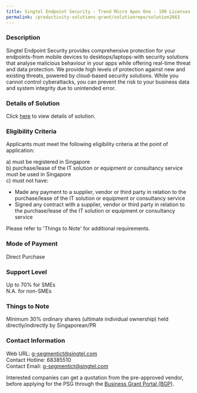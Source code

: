 ```yaml
---
title: Singtel Endpoint Security - Trend Micro Apex One - 100 Licenses
permalink: /productivity-solutions-grant/solutionrepo/solution2663
---
```


### Description

Singtel Endpoint Security provides comprehensive protection for your endpoints-from mobile devices to desktops/laptops-with security solutions that analyse malicious behaviour in your apps while offering real-time threat and data protection. We provide high levels of protection against new and existing threats, powered by cloud-based security solutions. While you cannot control cyberattacks, you can prevent the risk to your business data and system integrity due to unintended error.

### Details of Solution

Click <a href='https://www.gobusiness.gov.sg/images/psg/Singtel_Endpoint_20210421_Desensitised_Annex_3_Part_4.pdf' target='_blank' rel='noopener'>here</a> to view details of solution.

### Eligibility Criteria

Applicants must meet the following eligibility criteria at the point of application:

a) must be registered in Singapore <br>
b) purchase/lease of the IT solution or equipment or consultancy service must be used in Singapore <br>
c) must not have:
- Made any payment to a supplier, vendor or third party in relation to the purchase/lease of the IT solution or equipment or consultancy service
- Signed any contract with a supplier, vendor or third party in relation to the purchase/lease of the IT solution or equipment or consultancy service

Please refer to 'Things to Note' for additional requirements.

### Mode of Payment
Direct Purchase

### Support Level
Up to 70% for SMEs <br>
N.A. for non-SMEs

### Things to Note
 Minimum 30% ordinary shares (ultimate individual ownership) held directly/indirectly by Singaporean/PR

### Contact Information
Web URL: g-segmentict@singtel.com <br>Contact Hotline: 68385510 <br>Contact Email: g-segmentict@singtel.com <br>

Interested companies can get a quotation from the pre-approved vendor, before applying for the PSG through the <a target='_blank' rel='noopener' href='https://www.businessgrants.gov.sg/'>Business Grant Portal (BGP)</a>.

